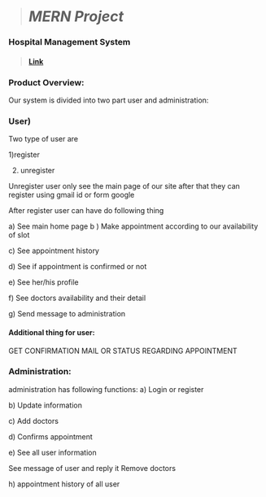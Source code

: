 > # 							*MERN Project*						

### Hospital Management System
> ####  [   Link ](https://city-hospital.vercel.app/ "   Link")

 ### Product Overview:
   Our system is divided into two  part user and administration:

### User)
  Two type of user are
  
  1)register  
  
  2) unregister
 
Unregister user only see the main page of our site after that they can register  using gmail id or form google 

After register user can have do following thing

a) See main  home page 
b ) Make appointment  according to our availability of slot

c) See appointment history

d) See if appointment is confirmed  or not 

e) See her/his profile 

f) See doctors availability and their detail

g) Send message  to administration

#### Additional thing for user: 

GET CONFIRMATION MAIL OR STATUS REGARDING APPOINTMENT

  ### Administration:  
  administration has following functions:
a) Login or register

b) Update information 

c) Add doctors

d) Confirms appointment

e) See all user information

See message of user and reply it
Remove doctors 

 h) appointment history of all user




